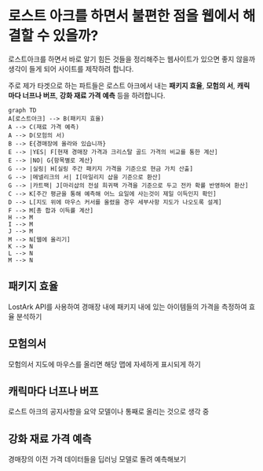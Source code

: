 # 로스트 아크를 하면서 불편한 점을 웹에서 해결할 수 있을까?

로스트아크를 하면서 바로 알기 힘든 것들을 정리해주는 웹사이트가 있으면 좋지 않을까 생각이 들게 되어 사이트를 제작하려 합니다.

주로 제가 타겟으로 하는 파트들은 로스트 아크에서 내는 **패키지 효율**, **모험의 서**, **캐릭마다 너프나 버프**, **강화 재료 가격 예측** 등을 하려합니다.
```mermaid
graph TD
A[로스트아크] --> B(패키지 효율)
A --> C(재료 가격 예측)
A --> D(모험의 서)
B --> E{경매장에 올라와 있습니까}
E --> |YES| F[현재 경매장 가격과 크리스탈 골드 가격의 비교를 통한 계산]
E --> |NO| G{항목별로 계산}
G --> |실링| H[실링 주간 패키지 가격을 기준으로 현금 가치 산출]
G --> |메넬리크의 서| I[마일리지 샵을 기준으로 환산]
G --> |카트팩| J[마리샵의 전설 희귀팩 가격을 기준으로 두고 전카 확률 반영하여 환산]
C --> K[주간 평균을 통해 예측해 어느 요일에 사는것이 제일 이득인지 확인]
D --> L[지도 위에 마우스 커서를 올렸을 경우 세부사항 지도가 나오도록 설계]
F --> M[총 합과 이득률 계산]
H --> M
I --> M
J --> M
M --> N[웹에 올리기]
K --> N
L --> N
M --> N
```

## 패키지 효율

LostArk API를 사용하여 경매장 내에 패키지 내에 있는 아이템들의 가격을 측정하여 효율 분석하기

## 모험의서

모험의서 지도에 마우스를 올리면 해당 맵에 자세하게 표시되게 하기

## 캐릭마다 너프나 버프

로스트 아크의 공지사항을 요약 모델이나 통째로 올리는 것으로 생각 중

## 강화 재료 가격 예측

경매장의 이전 가격 데이터들을 딥러닝 모델로 돌려 예측해보기
